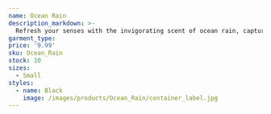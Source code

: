 ```yaml
---
name: Ocean Rain
description_markdown: >-
  Refresh your senses with the invigorating scent of ocean rain, capturing the essence of a cleansing downpour by the sea.
garment_type:
price: '9.99'
sku: Ocean_Rain
stock: 10
sizes:
  - Small
styles:
  - name: Black
    image: /images/products/Ocean_Rain/container_label.jpg
---
```

